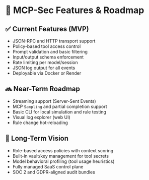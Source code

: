 # 🚦 MCP-Sec Features & Roadmap

## ✅ Current Features (MVP)
- JSON-RPC and HTTP transport support
- Policy-based tool access control
- Prompt validation and basic filtering
- Input/output schema enforcement
- Rate limiting per model/session
- JSON log output for all events
- Deployable via Docker or Render

## 🔜 Near-Term Roadmap
- Streaming support (Server-Sent Events)
- MCP `Sampling` and partial completion support
- Basic CLI for local simulation and rule testing
- Visual log explorer (web UI)
- Rule change hot-reloading

## 🔭 Long-Term Vision
- Role-based access policies with context scoring
- Built-in vault/key management for tool secrets
- Model behavioral profiling (tool usage heuristics)
- Fully managed SaaS control plane
- SOC 2 and GDPR-aligned audit bundles